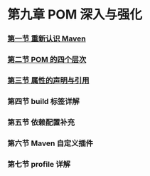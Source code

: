 # 第九章 POM 深入与强化

### [第一节 重新认识 Maven](第九章POM%20深入与强化/第一节%20重新认识%20Maven.md)

### [第二节 POM 的四个层次](第九章POM%20深入与强化/第二节%20POM%20的四个层次.md)

### [第三节 属性的声明与引用](第九章POM%20深入与强化/第三节%20属性的声明与引用.md)

### 第四节 build 标签详解

### 第五节 依赖配置补充

### 第六节 Maven 自定义插件

### 第七节 profile 详解





























